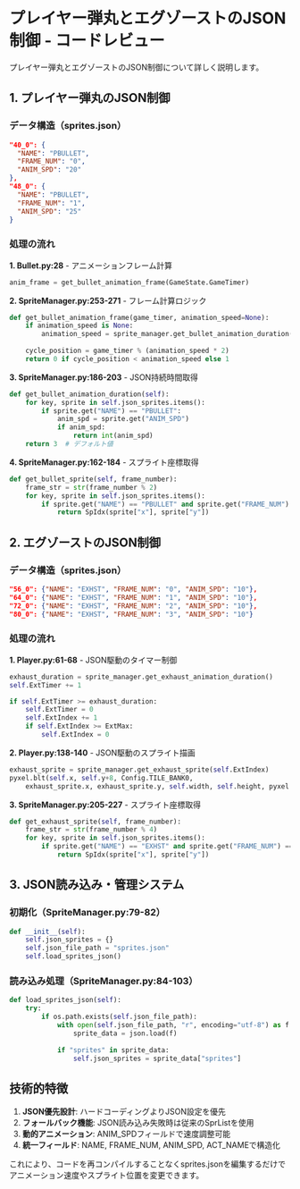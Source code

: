 # プレイヤー弾丸とエグゾーストのJSON制御 - コードレビュー

プレイヤー弾丸とエグゾーストのJSON制御について詳しく説明します。

## 1. プレイヤー弾丸のJSON制御

### データ構造（sprites.json）
```json
"40_0": {
  "NAME": "PBULLET",
  "FRAME_NUM": "0",
  "ANIM_SPD": "20"
},
"48_0": {
  "NAME": "PBULLET", 
  "FRAME_NUM": "1",
  "ANIM_SPD": "25"
}
```

### 処理の流れ

**1. Bullet.py:28** - アニメーションフレーム計算
```python
anim_frame = get_bullet_animation_frame(GameState.GameTimer)
```

**2. SpriteManager.py:253-271** - フレーム計算ロジック
```python
def get_bullet_animation_frame(game_timer, animation_speed=None):
    if animation_speed is None:
        animation_speed = sprite_manager.get_bullet_animation_duration()
    
    cycle_position = game_timer % (animation_speed * 2)
    return 0 if cycle_position < animation_speed else 1
```

**3. SpriteManager.py:186-203** - JSON持続時間取得
```python
def get_bullet_animation_duration(self):
    for key, sprite in self.json_sprites.items():
        if sprite.get("NAME") == "PBULLET":
            anim_spd = sprite.get("ANIM_SPD")
            if anim_spd:
                return int(anim_spd)
    return 3  # デフォルト値
```

**4. SpriteManager.py:162-184** - スプライト座標取得
```python
def get_bullet_sprite(self, frame_number):
    frame_str = str(frame_number % 2)
    for key, sprite in self.json_sprites.items():
        if sprite.get("NAME") == "PBULLET" and sprite.get("FRAME_NUM") == frame_str:
            return SpIdx(sprite["x"], sprite["y"])
```

## 2. エグゾーストのJSON制御

### データ構造（sprites.json）
```json
"56_0": {"NAME": "EXHST", "FRAME_NUM": "0", "ANIM_SPD": "10"},
"64_0": {"NAME": "EXHST", "FRAME_NUM": "1", "ANIM_SPD": "10"},
"72_0": {"NAME": "EXHST", "FRAME_NUM": "2", "ANIM_SPD": "10"},
"80_0": {"NAME": "EXHST", "FRAME_NUM": "3", "ANIM_SPD": "10"}
```

### 処理の流れ

**1. Player.py:61-68** - JSON駆動のタイマー制御
```python
exhaust_duration = sprite_manager.get_exhaust_animation_duration()
self.ExtTimer += 1

if self.ExtTimer >= exhaust_duration:
    self.ExtTimer = 0
    self.ExtIndex += 1
    if self.ExtIndex >= ExtMax:
        self.ExtIndex = 0
```

**2. Player.py:138-140** - JSON駆動のスプライト描画
```python
exhaust_sprite = sprite_manager.get_exhaust_sprite(self.ExtIndex)
pyxel.blt(self.x, self.y+8, Config.TILE_BANK0,
    exhaust_sprite.x, exhaust_sprite.y, self.width, self.height, pyxel.COLOR_BLACK)
```

**3. SpriteManager.py:205-227** - スプライト座標取得
```python
def get_exhaust_sprite(self, frame_number):
    frame_str = str(frame_number % 4)
    for key, sprite in self.json_sprites.items():
        if sprite.get("NAME") == "EXHST" and sprite.get("FRAME_NUM") == frame_str:
            return SpIdx(sprite["x"], sprite["y"])
```

## 3. JSON読み込み・管理システム

### 初期化（SpriteManager.py:79-82）
```python
def __init__(self):
    self.json_sprites = {}
    self.json_file_path = "sprites.json"
    self.load_sprites_json()
```

### 読み込み処理（SpriteManager.py:84-103）
```python
def load_sprites_json(self):
    try:
        if os.path.exists(self.json_file_path):
            with open(self.json_file_path, "r", encoding="utf-8") as f:
                sprite_data = json.load(f)
            
            if "sprites" in sprite_data:
                self.json_sprites = sprite_data["sprites"]
```

## 技術的特徴

1. **JSON優先設計**: ハードコーディングよりJSON設定を優先
2. **フォールバック機能**: JSON読み込み失敗時は従来のSprListを使用
3. **動的アニメーション**: ANIM_SPDフィールドで速度調整可能
4. **統一フィールド**: NAME, FRAME_NUM, ANIM_SPD, ACT_NAMEで構造化

これにより、コードを再コンパイルすることなくsprites.jsonを編集するだけでアニメーション速度やスプライト位置を変更できます。